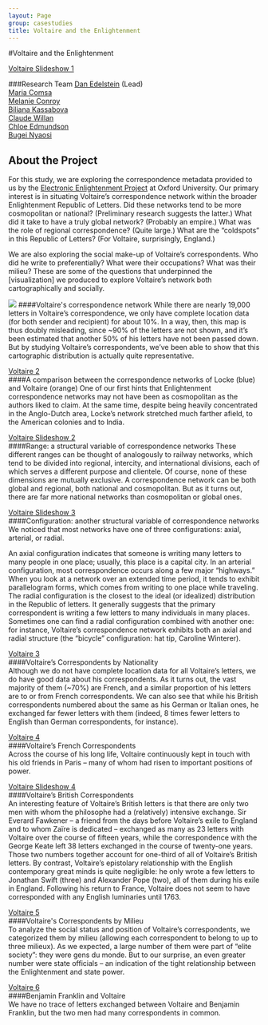 ```yaml
---
layout: Page  
group: casestudies  
title: Voltaire and the Enlightenment
---
```


#Voltaire and the Enlightenment

[Voltaire Slideshow 1]

###Research Team
<a href="people/index.html#edelstein">Dan Edelstein</a> (Lead)  
<a href="people/index.html#comsa">Maria Comsa</a>  
<a href="people/index.html#comsa">Melanie Conroy</a>  
<a href="people/index.html#kassabova">Biliana Kassabova</a>    
<a href="people/index.html#willan">Claude Willan</a>  
<a href="people/index.html#edmunson">Chloe Edmundson</a>    
<a href="people/index.html#nyaosi">Bugei Nyaosi</a>  

About the Project
-

For this study, we are exploring the correspondence metadata provided to us by the [Electronic Enlightenment Project] at Oxford University. Our primary interest is in situating Voltaire’s correspondence network within the broader Enlightenment Republic of Letters. Did these networks tend to be more cosmopolitan or national? (Preliminary research suggests the latter.) What did it take to have a truly global network? (Probably an empire.) What was the role of regional correspondence? (Quite large.) What are the “coldspots” in this Republic of Letters? (For Voltaire, surprisingly, England.)

We are also exploring the social make-up of Voltaire’s correspondents. Who did he write to preferentially? What were their occupations? What was their milieu? These are some of the questions that underpinned the [visualization] we produced to explore Voltaire’s network both cartographically and socially.

<img src="[Voltaire 1]" /> 
####Voltaire's correspondence network  
While there are nearly 19,000 letters in Voltaire’s correspondence, we only have complete location data (for both sender and recipient) for about 10%. In a way, then, this map is thus doubly misleading, since ~90% of the letters are not shown, and it’s been estimated that another 50% of his letters have not been passed down. But by studying Voltaire’s correspondents, we’ve been able to show that this cartographic distribution is actually quite representative.

[Voltaire 2]  
####A comparison between the correspondence networks of Locke (blue) and Voltaire (orange) 
One of our first hints that Enlightenment correspondence networks may not have been as cosmopolitan as the authors liked to claim. At the same time, despite being heavily concentrated in the Anglo-Dutch area, Locke’s network stretched much farther afield, to the American colonies and to India.

[Voltaire Slideshow 2]  
####Range: a structural variable of correspondence networks 
These different ranges can be thought of analogously to railway networks, which tend to be divided into regional, intercity, and international divisions, each of which serves a different purpose and clientele. Of course, none of these dimensions are mutually exclusive. A correspondence network can be both global and regional, both national and cosmopolitan. But as it turns out, there are far more national networks than cosmopolitan or global ones.

[Voltaire Slideshow 3]  
####Configuration: another structural variable of correspondence networks  
We noticed that most networks have one of three configurations: axial, arterial, or radial.

An axial configuration indicates that someone is writing many letters to many people in one place; usually, this place is a capital city. In an arterial configuration, most correspondence occurs along a few major “highways.” When you look at a network over an extended time period, it tends to exhibit parallelogram forms, which comes from writing to one place while traveling.
The radial configuration is the closest to the ideal (or idealized) distribution in the Republic of letters. It generally suggests that the primary correspondent is writing a few letters to many individuals in many places. Sometimes one can find a radial configuration combined with another one: for instance, Voltaire’s correspondence network exhibits both an axial and radial structure (the “bicycle” configuration: hat tip, Caroline Winterer).

[Voltaire 3]  
####Voltaire’s Correspondents by Nationality   
Although we do not have complete location data for all Voltaire’s letters, we do have good data about his correspondents. As it turns out, the vast majority of them (~70%) are French, and a similar proportion of his letters are to or from French correspondents. We can also see that while his British correspondents numbered about the same as his German or Italian ones, he exchanged far fewer letters with them (indeed, 8 times fewer letters to English than German correspondents, for instance).

[Voltaire 4]  
####Voltaire’s French Correspondents   
Across the course of his long life, Voltaire continuously kept in touch with his old friends in Paris – many of whom had risen to important positions of power.

[Voltaire Slideshow 4]  
####Voltaire’s British Correspondents   
An interesting feature of Voltaire’s British letters is that there are only two men with whom the philosophe had a (relatively) intensive exchange. Sir Everard Fawkener – a friend from the days before Voltaire’s exile to England and to whom Zaïre is dedicated – exchanged as many as 23 letters with Voltaire over the course of fifteen years, while the correspondence with the George Keate left 38 letters exchanged in the course of twenty-one years. Those two numbers together account for one-third of all of Voltaire’s British letters. By contrast, Voltaire’s epistolary relationship with the English contemporary great minds is quite negligible: he only wrote a few letters to Jonathan Swift (three) and Alexander Pope (two), all of them during his exile in England. Following his return to France, Voltaire does not seem to have corresponded with any English luminaries until 1763.

[Voltaire 5]  
####Voltaire's Correspondents by Milieu  
To analyze the social status and position of Voltaire’s correspondents, we categorized them by milieu (allowing each correspondent to belong to up to three milieux). As we expected, a large number of them were part of “elite society”: they were gens du monde. But to our surprise, an even greater number were state officials – an indication of the tight relationship between the Enlightenment and state power.

[Voltaire 6]  
####Benjamin Franklin and Voltaire  
We have no trace of letters exchanged between Voltaire and Benjamin Franklin, but the two men had many correspondents in common.

[voltaire slideshow 1]: https://stanford.box.com/voltairess1
[electronic enlightenment project]: http://www.e-enlightenment.com/
[voltaire 1]: https://stanford.box.com/voltaire1
[voltaire 2]: https://stanford.box.com/voltaire2
[voltaire slideshow 2]: https://stanford.box.com/voltairess2
[voltaire slideshow 3]: https://stanford.box.com/voltairess3
[voltaire 3]: https://stanford.box.com/voltaire3
[voltaire 4]: https://stanford.box.com/voltaire4
[voltaire slideshow 4]: https://stanford.box.com/voltairess4
[voltaire 5]: https://stanford.box.com/voltaire5
[voltaire 6]: https://stanford.box.com/voltaire6


